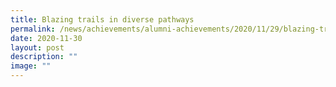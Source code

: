 ```yaml
---
title: Blazing trails in diverse pathways
permalink: /news/achievements/alumni-achievements/2020/11/29/blazing-trails-in-diverse-pathways/
date: 2020-11-30
layout: post
description: ""
image: ""
---
```

